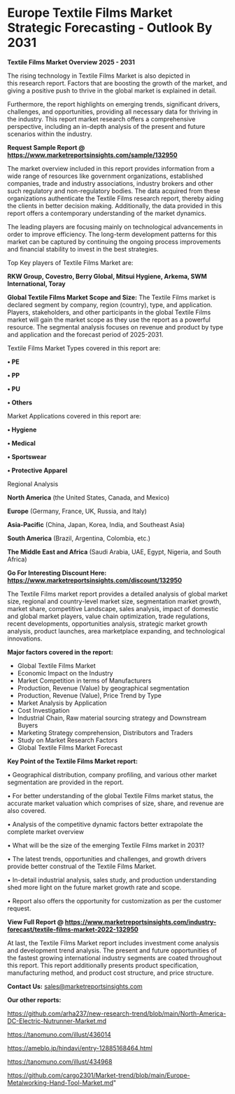  # Europe Textile Films Market Strategic Forecasting - Outlook By 2031

<Strong> Textile Films Market Overview 2025 - 2031</strong>

The rising technology in Textile Films Market is also depicted in this research report. Factors that are boosting the growth of the market, and giving a positive push to thrive in the global market is explained in detail.

Furthermore, the report highlights on emerging trends, significant drivers, challenges, and opportunities, providing all necessary data for thriving in the industry. This report market research offers a comprehensive perspective, including an in-depth analysis of the present and future scenarios within the industry.

<strong>Request Sample Report @ <a href=https://www.marketreportsinsights.com/sample/132950>https://www.marketreportsinsights.com/sample/132950</a></strong>

The market overview included in this report provides information from a wide range of resources like government organizations, established companies, trade and industry associations, industry brokers and other such regulatory and non-regulatory bodies. The data acquired from these organizations authenticate the Textile Films research report, thereby aiding the clients in better decision making. Additionally, the data provided in this report offers a contemporary understanding of the market dynamics.

The leading players are focusing mainly on technological advancements in order to improve efficiency. The long-term development patterns for this market can be captured by continuing the ongoing process improvements and financial stability to invest in the best strategies.

Top Key players of Textile Films Market are:

<strong>RKW Group, Covestro, Berry Global, Mitsui Hygiene, Arkema, SWM International, Toray</strong>

<strong><b>Global Textile Films Market Scope and Size:</b></strong>
The Textile Films market is declared segment by company, region (country), type, and application. Players, stakeholders, and other participants in the global Textile Films market will gain the market scope as they use the report as a powerful resource. The segmental analysis focuses on revenue and product by type and application and the forecast period of 2025-2031.

Textile Films Market Types covered in this report are:

<strong>• PE

• PP

• PU

• Others</strong>

Market Applications covered in this report are:

<strong>• Hygiene

• Medical

• Sportswear

• Protective Apparel</strong> 

Regional Analysis

<strong>North America</strong> (the United States, Canada, and Mexico)

<strong>Europe</strong> (Germany, France, UK, Russia, and Italy)

<strong>Asia-Pacific</strong> (China, Japan, Korea, India, and Southeast Asia)

<strong>South America</strong> (Brazil, Argentina, Colombia, etc.)

<strong>The Middle East and Africa</strong> (Saudi Arabia, UAE, Egypt, Nigeria, and South Africa)

<strong>Go For Interesting Discount Here: <a href=https://www.marketreportsinsights.com/discount/132950>https://www.marketreportsinsights.com/discount/132950</a></strong>

The Textile Films market report provides a detailed analysis of global market size, regional and country-level market size, segmentation market growth, market share, competitive Landscape, sales analysis, impact of domestic and global market players, value chain optimization, trade regulations, recent developments, opportunities analysis, strategic market growth analysis, product launches, area marketplace expanding, and technological innovations.

<strong><b>Major factors covered in the report:</b></strong>
<ul>
  <li>Global Textile Films Market </li>
  <li>Economic Impact on the Industry</li>
  <li>Market Competition in terms of Manufacturers</li>
  <li>Production, Revenue (Value) by geographical segmentation</li>
  <li>Production, Revenue (Value), Price Trend by Type</li>
  <li>Market Analysis by Application</li>
  <li>Cost Investigation</li>
  <li>Industrial Chain, Raw material sourcing strategy and Downstream Buyers</li>
  <li>Marketing Strategy comprehension, Distributors and Traders</li>
  <li>Study on Market Research Factors</li>
  <li>Global Textile Films Market Forecast</li>
</ul>

<strong><b>Key Point of the Textile Films Market report:</b></strong>

• Geographical distribution, company profiling, and various other market segmentation are provided in the report.

• For better understanding of the global Textile Films market status, the accurate market valuation which comprises of size, share, and revenue are also covered.

• Analysis of the competitive dynamic factors better extrapolate the complete market overview

• What will be the size of the emerging Textile Films market in 2031?

• The latest trends, opportunities and challenges, and growth drivers provide better construal of the Textile Films Market.

• In-detail industrial analysis, sales study, and production understanding shed more light on the future market growth rate and scope.

• Report also offers the opportunity for customization as per the customer request.

<strong><b>View Full Report @ <a href=https://www.marketreportsinsights.com/industry-forecast/textile-films-market-2022-132950>https://www.marketreportsinsights.com/industry-forecast/textile-films-market-2022-132950</a></b></strong>


At last, the Textile Films Market report includes investment come analysis and development trend analysis. The present and future opportunities of the fastest growing international industry segments are coated throughout this report. This report additionally presents product specification, manufacturing method, and product cost structure, and price structure.

<strong>Contact Us:</strong>
sales@marketreportsinsights.com

<strong>Our other reports:</strong>

<a href=https://github.com/arha237/new-research-trend/blob/main/North-America-DC-Electric-Nutrunner-Market.md>https://github.com/arha237/new-research-trend/blob/main/North-America-DC-Electric-Nutrunner-Market.md</a>

<a href=https://tanomuno.com/illust/436014>https://tanomuno.com/illust/436014</a>

<a href=https://ameblo.jp/hindavi/entry-12885168464.html>https://ameblo.jp/hindavi/entry-12885168464.html</a>

<a href=https://tanomuno.com/illust/434968>https://tanomuno.com/illust/434968</a>

<a href=https://github.com/cargo2301/Market-trend/blob/main/Europe-Metalworking-Hand-Tool-Market.md>https://github.com/cargo2301/Market-trend/blob/main/Europe-Metalworking-Hand-Tool-Market.md</a>"
